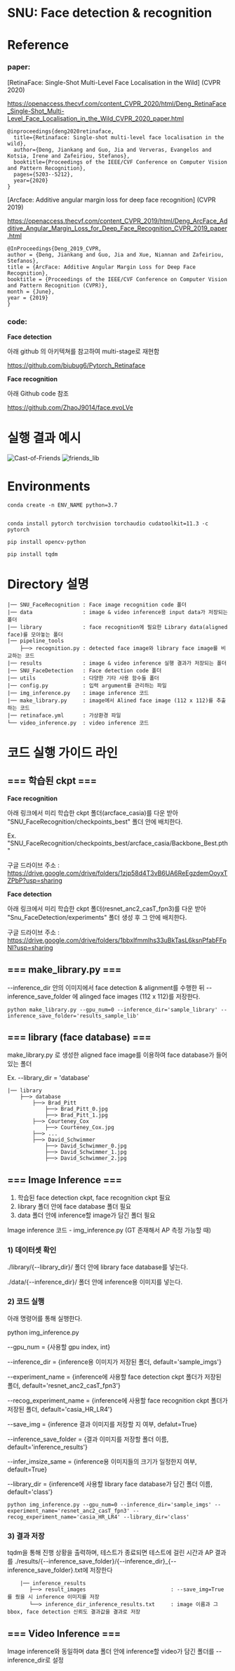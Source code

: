 # SNU: Face detection & recognition

# Reference
### paper:
[RetinaFace: Single-Shot Multi-Level Face Localisation in the Wild] (CVPR 2020)

https://openaccess.thecvf.com/content_CVPR_2020/html/Deng_RetinaFace_Single-Shot_Multi-Level_Face_Localisation_in_the_Wild_CVPR_2020_paper.html

    @inproceedings{deng2020retinaface,
      title={Retinaface: Single-shot multi-level face localisation in the wild},
      author={Deng, Jiankang and Guo, Jia and Ververas, Evangelos and Kotsia, Irene and Zafeiriou, Stefanos},
      booktitle={Proceedings of the IEEE/CVF Conference on Computer Vision and Pattern Recognition},
      pages={5203--5212},
      year={2020}
    }
    
[Arcface: Additive angular margin loss for deep face recognition] (CVPR 2019)

https://openaccess.thecvf.com/content_CVPR_2019/html/Deng_ArcFace_Additive_Angular_Margin_Loss_for_Deep_Face_Recognition_CVPR_2019_paper.html

    @InProceedings{Deng_2019_CVPR,
    author = {Deng, Jiankang and Guo, Jia and Xue, Niannan and Zafeiriou, Stefanos},
    title = {ArcFace: Additive Angular Margin Loss for Deep Face Recognition},
    booktitle = {Proceedings of the IEEE/CVF Conference on Computer Vision and Pattern Recognition (CVPR)},
    month = {June},
    year = {2019}
    }


### code: 
**Face detection**

아래 github 의 아키텍쳐를 참고하여 multi-stage로 재현함

https://github.com/biubug6/Pytorch_Retinaface

**Face recognition**

아래 Github code 참조

https://github.com/ZhaoJ9014/face.evoLVe

# 실행 결과 예시 

![Cast-of-Friends](https://user-images.githubusercontent.com/68048434/182092892-ac65e776-92ca-4a34-8d35-8078c82a77fc.jpg)
![friends_lib](https://user-images.githubusercontent.com/68048434/182092896-e06dfa7a-55d8-4c08-a8f2-4c7c9bab4d34.jpg)


# Environments
```
conda create -n ENV_NAME python=3.7


conda install pytorch torchvision torchaudio cudatoolkit=11.3 -c pytorch

pip install opencv-python

pip install tqdm
```


# Directory 설명
    |── SNU_FaceRecognition : Face image recognition code 폴더
    |── data                : image & video inference용 input data가 저장되는 폴더
    |── library             : face recognition에 필요한 Library data(aligned face)를 모아놓는 폴더
    |── pipeline_tools
        ├──> recognition.py : detected face image와 library face image를 비교하는 코드
    |── results             : image & video inference 실행 결과가 저장되는 폴더 
    |── SNU_FaceDetection   : Face detection code 폴더
    |── utils               : 다양한 기타 사용 함수들 폴더
    |── config.py           : 입력 argument를 관리하는 파일
    |── img_inference.py    : image inference 코드
    |── make_library.py     : image에서 Alined face image (112 x 112)를 추출하는 코드
    |── retinaface.yml      : 가상환경 파일
    └── video_inference.py  : video inference 코드




# 코드 실행 가이드 라인


## === 학습된 ckpt ===


**Face recognition**

아래 링크에서 미리 학습한 ckpt 폴더(arcface_casia)를 다운 받아 "SNU_FaceRecognition/checkpoints_best" 폴더 안에 배치한다.

Ex. "SNU_FaceRecognition/checkpoints_best/arcface_casia/Backbone_Best.pth"

구글 드라이브 주소 : https://drive.google.com/drive/folders/1zjp58d4T3vB6UA6ReEgzdemOoyxTZPbP?usp=sharing

**Face detection**

아래 링크에서 미리 학습한 ckpt 폴더(resnet_anc2_casT_fpn3)를 다운 받아 "Snu_FaceDetection/experiments" 폴더 생성 후 그 안에 배치한다.

구글 드라이브 주소 : https://drive.google.com/drive/folders/1bbxIfmmlhs33uBkTasL6ksnPfabFFpNI?usp=sharing


## === make_library.py ===

--inference_dir 안의 이미지에서 face detection & alignment를 수행한 뒤 --inference_save_folder 에 alinged face images (112 x 112)를 저장한다.

    python make_library.py --gpu_num=0 --inference_dir='sample_library' --inference_save_folder='results_sample_lib'


## === library (face database) ===

make_library.py 로 생성한 aligned face image를 이용하여 face database가 들어있는 폴더

Ex. --library_dir = 'database'

    |── library
        ├──> database 
            ├──> Brad_Pitt
                ├──> Brad_Pitt_0.jpg
                ├──> Brad_Pitt_1.jpg
            ├──> Courteney_Cox
                ├──> Courteney_Cox.jpg
            ├──> ...
            ├──> David_Schwimmer
                ├──> David_Schwimmer_0.jpg
                ├──> David_Schwimmer_1.jpg
                ├──> David_Schwimmer_2.jpg


## === Image Inference ===

1. 학습된 face detection ckpt, face recognition ckpt 필요
2. library 폴더 안에 face database 폴더 필요
3. data 폴더 안에 inference할 image가 담긴 폴더 필요

Image inference 코드 - img_inference.py (GT 존재해서 AP 측정 가능할 때)

### 1) 데이터셋 확인

  ./library/{--library_dir}/ 폴더 안에 library face database를 넣는다.

  ./data/{--inference_dir}/ 폴더 안에 inference용 이미지를 넣는다.

### 2) 코드 실행

  아래 명령어를 통해 실행한다. 
 
  python img_inference.py 
  
  --gpu_num                 = {사용할 gpu index, int}

  --inference_dir           = {inference용 이미지가 저장된 폴더, default='sample_imgs'}
     
  --experiment_name         = {inference에 사용할 face detection ckpt 폴더가 저장된 폴더, default='resnet_anc2_casT_fpn3'} 
   
  --recog_experiment_name   = {inference에 사용할 face recognition ckpt 폴더가 저장된 폴더, default='casia_HR_LR4'}

  --save_img                = {inference 결과 이미지를 저장할 지 여부, defalut=True}

  --inference_save_folder   = {결과 이미지를 저장할 폴더 이름, default='inference_results'}

  --infer_imsize_same       = {inference용 이미지들의 크기가 일정한지 여부, default=True}

  --library_dir             = {inference에 사용할 library face database가 담긴 폴더 이름, default='class'}
   
   
    python img_inference.py --gpu_num=0 --inference_dir='sample_imgs' --experiment_name='resnet_anc2_casT_fpn3' --recog_experiment_name='casia_HR_LR4' --library_dir='class'
    
### 3) 결과 저장


   tqdm을 통해 진행 상황을 출력하며, 테스트가 종료되면 테스트에 걸린 시간과 AP 결과를 ./results/{--inference_save_folder}/{--inference_dir}_{--inference_save_folder}.txt에 저장한다

        |── inference_results
           ├──> result_images                           : --save_img=True를 줬을 시 inference 이미지를 저장
           └──> inference_dir_inference_results.txt     : image 이름과 그 bbox, face detection 신뢰도 결과값을 결과로 저장

## === Video Inference ===

Image inference와 동일하며 data 폴더 안에 inference할 video가 담긴 폴더를 --inference_dir로 설정
